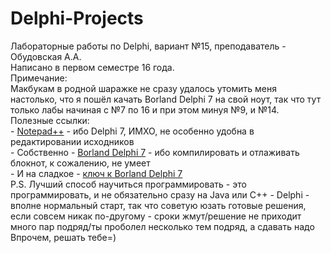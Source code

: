 # Delphi-Projects
Лабораторные работы по Delphi, вариант №15, преподаватель - Обудовская А.А.
<br>Написано в первом семестре 16 года. 
<br>Примечание:
<br>Макбукам в родной шаражке не сразу удалось утомить меня настолько, что я пошёл 
качать Borland Delphi 7 на свой ноут, так что тут только лабы начиная с №7 по 16
и при этом минуя №9, и №14. 
<br>Полезные ссылки:
<br>- <a href="https://notepad-plus-plus.org">Notepad++</a> - ибо Delphi 7, ИМХО, не особенно удобна в редактировании исходников
<br>- Собственно - <a href="https://reg-soft.ru/program/136_Borland_Delphi_7.htm">Borland Delphi 7</a> - ибо компилировать и отлаживать 
блокнот, к сожалению, не умеет
<br>- И на сладкое - <a href="https://otvet.mail.ru/question/38467268">ключ к Borland Delphi 7</a>
<br>P.S. Лучший способ научиться программировать - это программировать, и не обязательно сразу на Java или C++ - 
Delphi - вполне нормальный старт, так что советую юзать готовые решения, если совсем никак по-другому - сроки жмут/решение не приходит
много пар подряд/ты проболел несколько тем подряд, а сдавать надо
<br>Впрочем, решать тебе=)
</font>
